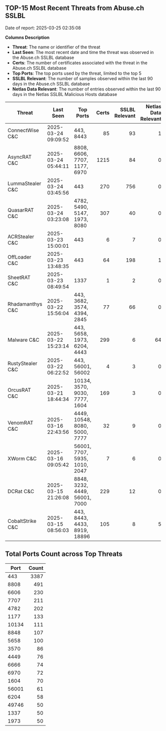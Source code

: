 ## TOP-15 Most Recent Threats from Abuse.ch SSLBL
Date of report: 2025-03-25 02:35:08

**Columns Description**
- **Threat**: The name or identifier of the threat
- **Last Seen**: The most recent date and time the threat was observed in the Abuse.ch SSLBL database
- **Certs**: The number of certificates associated with the threat in the Abuse.ch SSLBL database
- **Top Ports**: The top ports used by the threat, limited to the top 5
- **SSLBL Relevant**: The number of samples observed within the last 90 days in the Abuse.ch SSLBL database
- **Netlas Data Relevant**: The number of entries observed within the last 90 days in the Netlas SSLBL Malicious Hosts database



| Threat                     | Last Seen           | Top Ports          | Certs        | SSLBL Relevant   | Netlas Data Relevant  |
|----------------------------|---------------------|--------------------|-------------:|-----------------:|----------------------:|
| ConnectWise C&C            | 2025-03-24 09:09:52 | 443, 8443 | 85 | 93 | 1 |
| AsyncRAT C&C               | 2025-03-24 05:44:11 | 8808, 6606, 7707, 1177, 6970 | 1215 | 84 | 0 |
| LummaStealer C&C           | 2025-03-24 03:45:56 | 443 | 270 | 756 | 0 |
| QuasarRAT C&C              | 2025-03-24 03:23:08 | 4782, 5490, 5147, 1973, 8080 | 307 | 40 | 0 |
| ACRStealer C&C             | 2025-03-23 15:00:01 | 443 | 6 | 7 | 0 |
| OffLoader C&C              | 2025-03-23 13:48:35 | 443 | 64 | 198 | 1 |
| SheetRAT C&C               | 2025-03-23 08:49:54 | 1337 | 1 | 2 | 0 |
| Rhadamanthys C&C           | 2025-03-22 15:56:04 | 443, 3682, 3574, 4394, 2845 | 77 | 66 | 0 |
| Malware C&C                | 2025-03-22 15:23:14 | 443, 5658, 1973, 6204, 4443 | 299 | 6 | 64 |
| RustyStealer C&C           | 2025-03-22 06:22:52 | 443, 56001, 56002 | 4 | 3 | 0 |
| OrcusRAT C&C               | 2025-03-21 18:44:34 | 10134, 3570, 9030, 7777, 1604 | 169 | 3 | 0 |
| VenomRAT C&C               | 2025-03-16 22:43:56 | 4449, 10548, 8080, 5000, 7777 | 32 | 9 | 0 |
| XWorm C&C                  | 2025-03-16 09:05:42 | 56001, 7707, 5935, 1010, 2047 | 7 | 6 | 0 |
| DCRat C&C                  | 2025-03-15 21:26:08 | 8848, 3232, 4449, 56001, 7000 | 229 | 12 | 0 |
| CobaltStrike C&C           | 2025-03-15 08:56:03 | 443, 8443, 4433, 8919, 18896 | 105 | 8 | 5 |

## Total Ports Count across Top Threats
| Port       | Count      |
|------------|-----------:|
| 443 | 3387 |
| 8808 | 491 |
| 6606 | 230 |
| 7707 | 211 |
| 4782 | 202 |
| 1177 | 133 |
| 10134 | 111 |
| 8848 | 107 |
| 5658 | 100 |
| 3570 | 86 |
| 4449 | 76 |
| 6666 | 74 |
| 6970 | 72 |
| 1604 | 70 |
| 56001 | 61 |
| 6204 | 58 |
| 49746 | 50 |
| 1337 | 50 |
| 1973 | 50 |